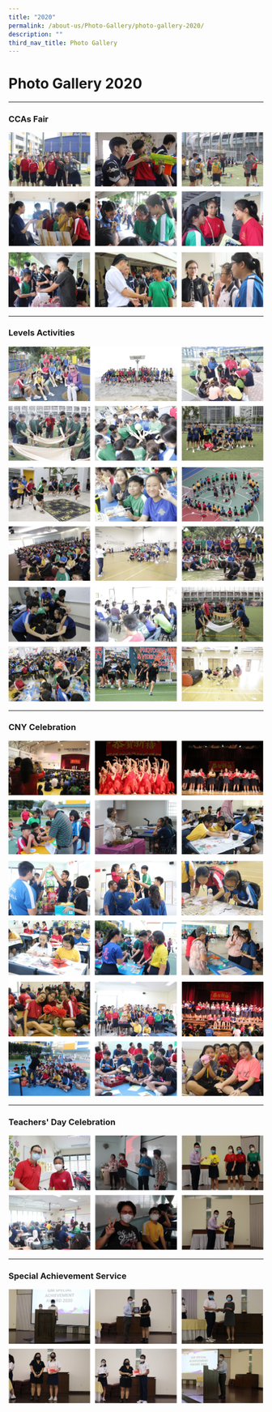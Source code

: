 ```yaml
---
title: "2020"
permalink: /about-us/Photo-Gallery/photo-gallery-2020/
description: ""
third_nav_title: Photo Gallery
---
```

# **Photo Gallery 2020**
-------------------------------------------------------------------------

### CCAs Fair

![](/images/pg2020-1.jpg)
![](/images/pg2020-2.jpg)

-------------------------------------------------------------------------

### Levels Activities

![](/images/pg2020-3.jpg)
![](/images/pg2020-4.jpg)
![](/images/pg2020-5.jpg)

-------------------------------------------------------------------------

### CNY Celebration

![](/images/pg2020-6.jpg)
![](/images/pg2020-7.jpg)
![](/images/pg2020-8.jpg)

-------------------------------------------------------------------------

### Teachers' Day Celebration

![](/images/pg2020-9.jpg)

-------------------------------------------------------------------------

### Special Achievement Service

![](/images/pg2020-10.jpg)